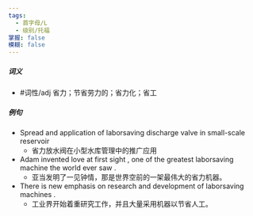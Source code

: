 ```yaml
---
tags:
  - 首字母/L
  - 级别/托福
掌握: false
模糊: false
---
```

##### 词义
- #词性/adj  省力；节省劳力的；省力化；省工
##### 例句
- Spread and application of laborsaving discharge valve in small-scale reservoir
	- 省力放水阀在小型水库管理中的推广应用
- Adam invented love at first sight , one of the greatest laborsaving machine the world ever saw .
	- 亚当发明了一见钟情，那是世界空前的一架最伟大的省力机器。
- There is new emphasis on research and development of laborsaving machines .
	- 工业界开始着重研究工作，并且大量采用机器以节省人工。

